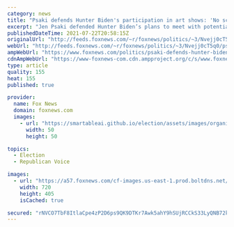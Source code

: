 ```yaml
---
category: news
title: "Psaki defends Hunter Biden's participation in art shows: 'No scenario' in which buyers can 'provide influence'"
excerpt: "Jen Psaki defended Hunter Biden’s plans to meet with potential buyers of his art, saying the buyers will be anonymous, which will prevent appearance of any \"undue influence\" in the administration."
publishedDateTime: 2021-07-22T20:58:15Z
originalUrl: "http://feeds.foxnews.com/~r/foxnews/politics/~3/Nvejj0cT5q0/psaki-defends-hunter-biden-art-shows"
webUrl: "http://feeds.foxnews.com/~r/foxnews/politics/~3/Nvejj0cT5q0/psaki-defends-hunter-biden-art-shows"
ampWebUrl: "https://www.foxnews.com/politics/psaki-defends-hunter-biden-art-shows.amp"
cdnAmpWebUrl: "https://www-foxnews-com.cdn.ampproject.org/c/s/www.foxnews.com/politics/psaki-defends-hunter-biden-art-shows.amp"
type: article
quality: 155
heat: 155
published: true

provider:
  name: Fox News
  domain: foxnews.com
  images:
    - url: "https://smartableai.github.io/election/assets/images/organizations/foxnews.com-50x50.jpg"
      width: 50
      height: 50

topics:
  - Election
  - Republican Voice

images:
  - url: "https://a57.foxnews.com/cf-images.us-east-1.prod.boltdns.net/v1/static/694940094001/126c9819-8d0a-4ed3-93c2-92db2694a67e/ff2a850f-4b38-400e-9564-ab1439b2cf08/1280x720/match/720/405/image.jpg?ve=1&tl=1"
    width: 720
    height: 405
    isCached: true

secured: "rNVCO7TbF8ItlaCpe4zP2D6ps9QK9DTKr7Awk5ahY9hSUjRCCkS33LyQNB72ke+gxatXOP+8c84L5Z6czX0RRpQYbBbjz4bucDUL7uXZJiKFzpyew0c0ZUVjNOQT5m14yxVCRxpP14ihmovNxDYVj+V3cvsO7CRCH+4qZUenuxm9io0DdmKxYbzpEg/9fg5mxhuwMTBisGefkb8Mx0QrtI0ENLo+wIoXo5DAbBzYnwK1dcDM3FkiB1wePXT2Z9AxWqqpRMg0/2mAQvFiHl+85z2bCXfmjETeAA90rMWHElIteOyl/T9TeDSSkMXlq1TE8IPTXXvY7uFS9N1CLw6kryaGoPTRZaRrqsC254Jr1IE=;hqmTtURQ6I1OeuVzDIhmBg=="
---
```


